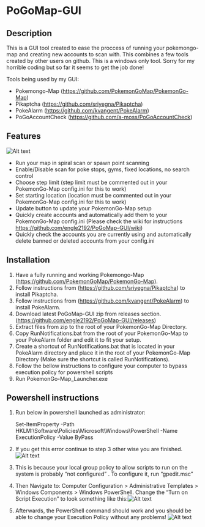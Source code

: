# PoGoMap-GUI

## Description
This is a GUI tool created to ease the proccess of running your pokemongo-map and creating new accounts to scan with. This combines a few tools created by other users on github. This is a windows only tool. Sorry for my horrible coding but so far it seems to get the job done!

Tools being used by my GUI:
 - Pokemongo-Map (https://github.com/PokemonGoMap/PokemonGo-Map)
 - Pikaptcha (https://github.com/sriyegna/Pikaptcha)
 - PokeAlarm (https://github.com/kvangent/PokeAlarm)
 - PoGoAccountCheck (https://github.com/a-moss/PoGoAccountCheck)

## Features
![Alt text](https://github.com/engle2192/PoGoMap-GUI/blob/master/Screenshots/MainWindow.PNG)
 - Run your map in spiral scan or spawn point scanning
 - Enable/Disable scan for poke stops, gyms, fixed locations, no search control
 - Choose step limit (step limit must be commented out in your PokemonGo-Map config.ini for this to work)
 - Set starting location (location must be commented out in your PokemonGo-Map config.ini for this to work)
 - Update button to update your PokemonGo-Map setup
 - Quickly create accounts and automatically add them to your PokemonGo-Map config.ini (Please check the wiki for instructions https://github.com/engle2192/PoGoMap-GUI/wiki)
 - Quickly check the accounts you are currently using and automatically delete banned or deleted accounts from your config.ini

## Installation
1. Have a fully running and working Pokemongo-Map (https://github.com/PokemonGoMap/PokemonGo-Map).
2. Follow instructions from (https://github.com/sriyegna/Pikaptcha) to install Pikaptcha.
3. Follow instructions from (https://github.com/kvangent/PokeAlarm) to install PokeAlarm.
3. Download latest PoGoMap-GUI zip from releases section. (https://github.com/engle2192/PoGoMap-GUI/releases)
4. Extract files from zip to the root of your PokemonGo-Map Directory.
5. Copy RunNotifications.bat from the root of your PokemonGo-Map to your PokeAlarm folder and edit it to fit your setup.
6. Create a shortcut of RunNotifications.bat that is located in your PokeAlarm directory and place it in the root of your PokemonGo-Map Directory (Make sure the shortcut is called RunNotifications).
7. Follow the bellow instructions to configure your computer to bypass execution policy for powershell scripts
8. Run PokemonGo-Map_Launcher.exe

## Powershell instructions
1. Run below in powershell launched as administrator:

    Set-ItemProperty -Path HKLM:\Software\Policies\Microsoft\Windows\PowerShell -Name ExecutionPolicy -Value ByPass

2. If you get this error continue to step 3 other wise you are finished.
![Alt text](https://i0.wp.com/absolute-sharepoint.com/wp-content/uploads/2014/03/031714_2013_ChangethePo5.png?w=940)
3. This is because your local group policy to allow scripts to run on the system is probably “not configured” . To configure it, run “gpedit.msc”
4. Then Navigate to: Computer Configuration > Administrative Templates > Windows Components > Windows PowerShell. Change the “Turn on Script Execution” to look something like this:![Alt text](https://i2.wp.com/absolute-sharepoint.com/wp-content/uploads/2014/03/031714_2013_ChangethePo7.png?w=940)
5. Afterwards, the PowerShell command should work and you should be able to change your Execution Policy without any problems!
![Alt text](https://i2.wp.com/absolute-sharepoint.com/wp-content/uploads/2014/03/031714_2013_ChangethePo8.png?w=940)
